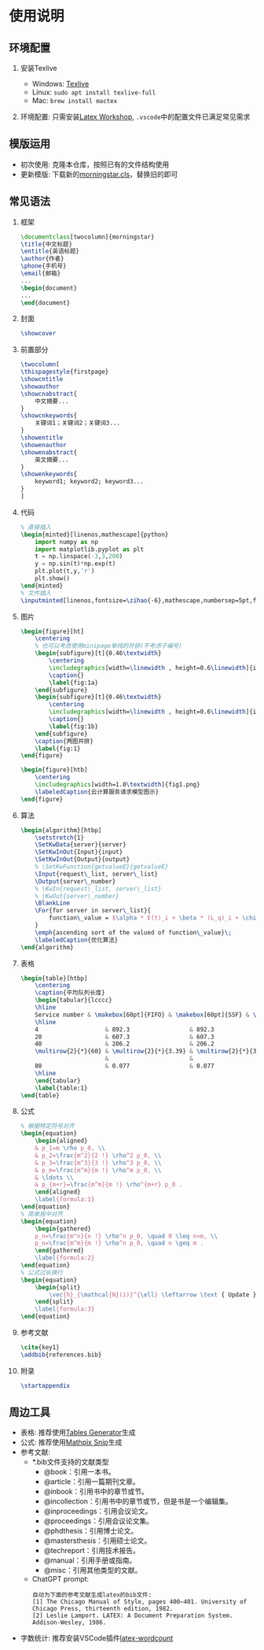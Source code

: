 # 使用说明

## 环境配置

1. 安装Texlive
    - Windows: [Texlive](https://mirrors.tuna.tsinghua.edu.cn/CTAN/systems/texlive/Images/texlive.iso)
    - Linux: `sudo apt install texlive-full`
    - Mac: `brew install mactex`

2. 环境配置: 只需安装[Latex Workshop](https://marketplace.visualstudio.com/items?itemName=James-Yu.latex-workshop), `.vscode`中的配置文件已满足常见需求


## 模版运用

- 初次使用: 克隆本仓库，按照已有的文件结构使用
- 更新模版: 下载新的[morningstar.cls](https://raw.githubusercontent.com/HenryJi529/MorningstarPaper/main/morningstar.cls`)，替换旧的即可

## 常见语法

1. 框架
    ```latex
    \documentclass[twocolumn]{morningstar}
    \title{中文标题}
    \entitle{英语标题}
    \author{作者}
    \phone{手机号}
    \email{邮箱}
    ...
    \begin{document}
    ...
    \end{document}
    ```
1. 封面
    ```latex
    \showcover
    ```
1. 前置部分
    ```latex
    \twocolumn[
    \thispagestyle{firstpage}
    \showcntitle
    \showauthor
    \showcnabstract{
        中文摘要...
    }
    \showcnkeywords{
        关键词1；关键词2；关键词3...
    }
    \showentitle
    \showenauthor
    \showenabstract{
        英文摘要...
    }
    \showenkeywords{
        keyword1; keyword2; keyword3...
    }
    ]
    ```
1. 代码
    ```latex
    % 直接插入
    \begin{minted}[linenos,mathescape]{python}
        import numpy as np
        import matplotlib.pyplot as plt 
        t = np.linspace(-3,3,200)
        y = np.sin(t)*np.exp(t)
        plt.plot(t,y,'r')
        plt.show()
    \end{minted}
    % 文件插入
    \inputminted[linenos,fontsize=\zihao{-6},mathescape,numbersep=5pt,frame=lines,firstnumber=8,highlightlines={8,10}]{python}{code/main.py}
    ```
1. 图片
    ```latex
    \begin{figure}[ht]
        \centering
        % 也可以考虑使用minipage单纯的并排(不考虑子编号)
        \begin{subfigure}[t]{0.46\textwidth}
            \centering
            \includegraphics[width=\linewidth , height=0.6\linewidth]{image/1.png}
            \caption{}
            \label{fig:1a}
        \end{subfigure}
        \begin{subfigure}[t]{0.46\textwidth}
            \centering
            \includegraphics[width=\linewidth , height=0.6\linewidth]{image/2.png}
            \caption{}
            \label{fig:1b}
        \end{subfigure}
        \caption{两图并排}
        \label{fig:1}
    \end{figure}

    \begin{figure}[htb]
        \centering
        \includegraphics[width=1.0\textwidth]{fig1.png}
        \labeledCaption{云计算服务请求模型图示}
    \end{figure}
    ```
1. 算法
    ```latex
    \begin{algorithm}[htbp]
        \setstretch{1}
        \SetKwData{server}{server}
        \SetKwInOut{Input}{input}
        \SetKwInOut{Output}{output}
        % \SetKwFunction{getvalueE}{getvalueE}
        \Input{request\_list, server\_list}
        \Output{server\_number}
        % \KwIn{request\_list, server\_list}
        % \KwOut{server\_number}
        \BlankLine
        \For{for server in server\_list}{
            function\_value = $\alpha * E(t)_i + \beta * (L_q)_i + \chi * U$\;
        }
        \emph{ascending sort of the valued of function\_value}\;
        \labeledCaption{优化算法}
    \end{algorithm}
    ```
1. 表格
    ```latex
    \begin{table}[htbp]
        \centering
        \caption{平均队列长度}
        \begin{tabular}{lcccc}
        \hline
        Service number & \makebox[60pt]{FIFO} & \makebox[60pt]{SSF} & \multicolumn{2}{c}{\makebox[100pt]{SO}}   \\
        \hline
        4                   & 892.3                 & 892.3                 & \multicolumn{2}{c}{890.6} \\
        20                  & 607.3                 & 607.3                 & \multicolumn{2}{c}{398.1} \\
        40                  & 206.2                 & 206.2                 & \multicolumn{2}{c}{0.76}  \\
        \multirow{2}{*}{60} & \multirow{2}{*}{3.39} & \multirow{2}{*}{3.39} & \makebox[50pt]{48}  & \makebox[50pt]{0.032}    \\
                            &                       &                       & 52         & 0.0013       \\
        80                  & 0.077                 & 0.077                 & 60         & 0            \\
        \hline
        \end{tabular}
        \label{table:1}
    \end{table}
    ```
1. 公式
    ```latex
    % 根据特定符号对齐
    \begin{equation}
        \begin{aligned}
        & p_1=m \rho p_0, \\
        & p_2=\frac{m^2}{2 !} \rho^2 p_0, \\
        & p_3=\frac{m^3}{3 !} \rho^3 p_0, \\
        & p_m=\frac{m^m}{m !} \rho^m p_0, \\
        & \ldots \\
        & p_{m+r}=\frac{m^m}{m !} \rho^{m+r} p_0 .
        \end{aligned}
        \label{formula:1}
    \end{equation}
    % 简单居中对齐
    \begin{equation}
        \begin{gathered}
        p_n=\frac{m^n}{n !} \rho^n p_0, \quad 0 \leq n<m, \\
        p_n=\frac{m^m}{m !} \rho^n p_0, \quad n \geq m .
        \end{gathered}
        \label{formula:2}
    \end{equation}
    % 公式过长换行
    \begin{equation}
        \begin{split}
            \vec{h}_{\mathcal{N}(i)}^{\ell} \leftarrow \text { Update }^{\ell} (\operatorname{Aggregate}(\{(\vec{h}_j^{\ell-1}, w_{i, j}^{\ell}) \mid \\ j \in \mathcal{N}(i)\}))
        \end{split}
        \label{formula:3}
    \end{equation}
    ```
1. 参考文献
    ```latex
    \cite{key1}
    \addbib{references.bib}
    ```
1. 附录
    ```latex
    \startappendix
    ```


## 周边工具

- 表格: 推荐使用[Tables Generator](https://www.tablesgenerator.com/)生成
- 公式: 推荐使用[Mathpix Snip](https://mathpix.com/)生成
- 参考文献: 
    - *.bib文件支持的文献类型
        - @book：引用一本书。
        - @article：引用一篇期刊文章。
        - @inbook：引用书中的章节或节。
        - @incollection：引用书中的章节或节，但是书是一个编辑集。
        - @inproceedings：引用会议论文。
        - @proceedings：引用会议论文集。
        - @phdthesis：引用博士论文。
        - @mastersthesis：引用硕士论文。
        - @techreport：引用技术报告。
        - @manual：引用手册或指南。
        - @misc：引用其他类型的文献。
    - ChatGPT prompt:
        ```plain
        自动为下面的参考文献生成latex的bib文件:
        [1] The Chicago Manual of Style, pages 400–401. University of Chicago Press, thirteenth edition, 1982.
        [2] Leslie Lamport. LATEX: A Document Preparation System. Addison-Wesley, 1986.
        ```
- 字数统计: 推荐安装VSCode插件[latex-wordcount](https://marketplace.visualstudio.com/items?itemName=Yongke.latex-wordcount)